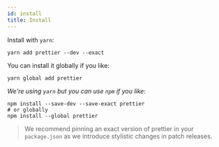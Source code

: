 ```yaml
---
id: install
title: Install
---
```


Install with `yarn`:

```
yarn add prettier --dev --exact
```

You can install it globally if you like:

```
yarn global add prettier
```

_We're using `yarn` but you can use `npm` if you like:_

```
npm install --save-dev --save-exact prettier
# or globally
npm install --global prettier
```

> We recommend pinning an exact version of prettier in your `package.json` as we introduce stylistic changes in patch releases.
